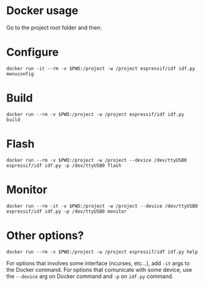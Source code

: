 # Docker usage 

Go to the project root folder and then:

# Configure
```
docker run -it --rm -v $PWD:/project -w /project espressif/idf idf.py menuconfig
```

# Build
```
docker run --rm -v $PWD:/project -w /project espressif/idf idf.py build
```

# Flash
```
docker run --rm -v $PWD:/project -w /project --device /dev/ttyUSB0 espressif/idf idf.py -p /dev/ttyUSB0 flash
```

#  Monitor
```
docker run --rm -it -v $PWD:/project -w /project --device /dev/ttyUSB0 espressif/idf idf.py -p /dev/ttyUSB0 monitor
```

# Other options?
```
docker run --rm -v $PWD:/project -w /project espressif/idf idf.py help
```

For options that involves some interface (ncurses, etc...), add `-it` args to the Docker command. For options that comunicate with some device, use the `--device` arg on Docker command and `-p` on `idf.py` command.



